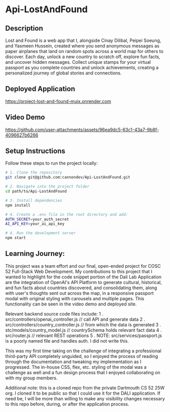 # Api-LostAndFound

## Description
Lost and Found is a web app that I, alongside Cinay Dilibal, Peipei Soeung, and Yasmeen Hussein, created where you send anonymous messages as paper airplanes that land on random spots across a world map for others to discover. Each day, unlock a new country to scratch off, explore fun facts, and uncover hidden messages. Collect unique stamps for your virtual passport as you complete countries and unlock achievements, creating a personalized journey of global stories and connections.

## Deployed Application
https://project-lost-and-found-muix.onrender.com

## Video Demo
https://github.com/user-attachments/assets/96ea9dc5-63c1-43a7-9b8f-4096627b6266

##  Setup Instructions
Follow these steps to run the project locally:

```bash
# 1. Clone the repository
git clone git@github.com:cannondev/Api-LostAndFound.git

# 2. Navigate into the project folder
cd path/to/Api-LostAndFound

# 3. Install dependencies
npm install

# 4. Create a .env file in the root directory and add:
AUTH_SECRET=your_auth_secret
AI_API_KEY=your_ai_api_key

# 4. Run the development server
npm start
```

## Learning Journey:
This project was a team effort and our final, open-ended project for COSC 52 Full-Stack Web Development. My contributions to this project that I wanted to highlight for the code snippet portion of the Dali Lab Application are the integration of OpenAI's API Platform to generate cultural, historical, and fun facts about countries discovered, and consolidating them, along with user's thoughts sent out across the map, in a responsive passport modal with original styling with carousels and multiple pages. This functionality can be seen in the video demo and deployed site.

Relevant backend source code files include:
1 . src/controllers/openai_controller.js // call API and generate data
2 . src/controllers/country_controller.js // from which the data is generated
3 . stc/models/country_model.js // countrySchema holds relevant fact data
4 . src/router.js // relevant REST operations
5 . NOTE: src/services/passport.js is a poorly named file and handles auth. I did not write this.

This was my first time taking on the challenge of integrating a professional third-party API completely unguided, so I enjoyed the process of reading through the documentation and tweaking my implementation as I progressed. The in-house CSS, flex, etc. styling of the modal was a challenge as well and a fun design process that I enjoyed collaborating on with my group members.

Additional note: this is a cloned repo from the private Dartmouth CS 52 25W org. I cloned it to be public so that I could use it for the DALI application. If need be, I will be more than willing to make any visibility changes necessary to this repo before, during, or after the application process.
